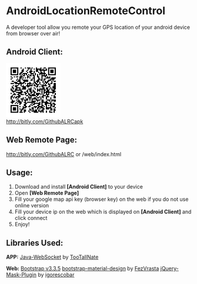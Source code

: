 # AndroidLocationRemoteControl
A developer tool allow you remote your GPS location of your android device from browser over air!

**Android Client:**
---------------
![Qr-code](https://raw.githubusercontent.com/firemaples/AndroidLocationRemoteControl/master/apk/qrcode.png)<br>
http://bitly.com/GithubALRCapk

**Web Remote Page:**
----------------
http://bitly.com/GithubALRC or /web/index.html

**Usage:**
------
 1. Download and install **[Android Client]** to your device 
 2. Open **[Web Remote Page]**
 3. Fill your google map api key (browser key) on the web if you do not use online version
 4. Fill your device ip on the web which is displayed on **[Android Client]** and click connect
 5. Enjoy!

**Libraries Used:**
-------------
**APP:**
[Java-WebSocket](https://github.com/TooTallNate/Java-WebSocket) by [TooTallNate](https://github.com/TooTallNate)

**Web:**
[Bootstrap v3.3.5](http://getbootstrap.com/)
[bootstrap-material-design](https://github.com/FezVrasta/bootstrap-material-design) by [FezVrasta](https://github.com/FezVrasta)
[jQuery-Mask-Plugin](https://github.com/igorescobar/jQuery-Mask-Plugin) by [igorescobar](https://github.com/igorescobar)
